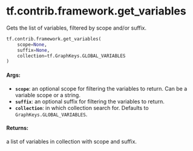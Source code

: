 <div itemscope itemtype="http://developers.google.com/ReferenceObject">
<meta itemprop="name" content="tf.contrib.framework.get_variables" />
<meta itemprop="path" content="Stable" />
</div>

# tf.contrib.framework.get_variables

Gets the list of variables, filtered by scope and/or suffix.

``` python
tf.contrib.framework.get_variables(
    scope=None,
    suffix=None,
    collection=tf.GraphKeys.GLOBAL_VARIABLES
)
```

<!-- Placeholder for "Used in" -->


#### Args:


* <b>`scope`</b>: an optional scope for filtering the variables to return. Can be a
  variable scope or a string.
* <b>`suffix`</b>: an optional suffix for filtering the variables to return.
* <b>`collection`</b>: in which collection search for. Defaults to
  `GraphKeys.GLOBAL_VARIABLES`.


#### Returns:

a list of variables in collection with scope and suffix.

